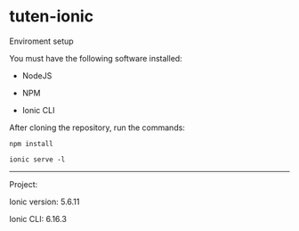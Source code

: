 # tuten-ionic

Enviroment setup


You must have the following software installed:

* NodeJS 

* NPM

* Ionic CLI



After cloning the repository, run the commands:

`npm install`

`ionic serve -l`

***

Project:

Ionic version: 5.6.11

Ionic CLI: 6.16.3
